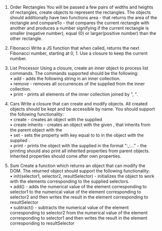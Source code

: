 1.	Order Rectangles
You will be passed a few pairs of widths and heights of rectangles, create objects to represent the rectangles. The objects should additionally have two functions area - that returns the area of the rectangle and compareTo - that compares the current rectangle with another and produces a number  signifying if the current rectangle is smaller (negative number), equal (0) or larger(positive number) than the other rectangle. 

2.	Fibonacci
Write a JS function that when called, returns the next Fibonacci number, starting at 0, 1. Use a closure to keep the current number.

3.	List Processor
Using a closure, create an inner object to process list commands. The commands supported should be the following:<br>
•	add <string> - adds the following string in an inner collection.<br>
•	remove <string> - removes all occurrences of the supplied <string> from the inner collection.<br>
•	print - prints all elements of the inner collection joined by ", ".

4.	Cars
Write a closure that can create and modify objects. All created objects should be kept and be accessible by name. You should support the following functionality:<br>
•	create <name> - creates an object with the supplied <name><br>
•	create <name> inherits <parentName> - creates an object with the given <name>, that inherits from the parent object with the <parentName><br>
•	set <name> <key> <value> - sets the property with key equal to <key> to <value> in the object with the supplied <name>.<br>
•	print <name> - prints the object with the supplied <name> in the format "<key1>:<value1>,<key2>:<value2>…" - the printing should also print all inherited properties from parent objects. Inherited properties should come after own properties.

5.	Sum
Create a function which returns an object that can modify the DOM. The returned object should support the following functionality:<br>
•	init(selector1, selector2, resultSelector) - initializes the object to work with the elements corresponding to the supplied selectors.<br>
•	add() - adds the numerical value of the element corresponding to selector1 to the numerical value of the element corresponding to selector2 and then writes the result in the element corresponding to resultSelector<br>
•	subtract() - subtracts the numerical value of the element corresponding to selector2 from the numerical value of the element corresponding to selector1 and then writes the result in the element corresponding to resultSelector

